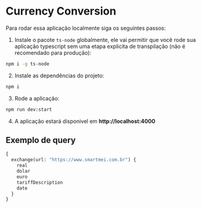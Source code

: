 # Currency Conversion

Para rodar essa aplicação localmente siga os seguintes passos:

1) Instale o pacote `ts-node` globalmente, ele vai permitir que você rode sua aplicação typescript sem uma etapa explicita de transpilação (não é recomendado para produção):

```sh
npm i -g ts-node
```

2) Instale as dependências do projeto:
```sh
npm i
```

3) Rode a aplicação:
```sh
npm run dev:start
```

4) A aplicação estará disponivel em **http://localhost:4000**

## Exemplo de query

```graphql
{                                                  
  exchange(url: "https://www.smartmei.com.br") {
    real
    dolar
    euro
    tariffDescription
    date
  }
}
```
